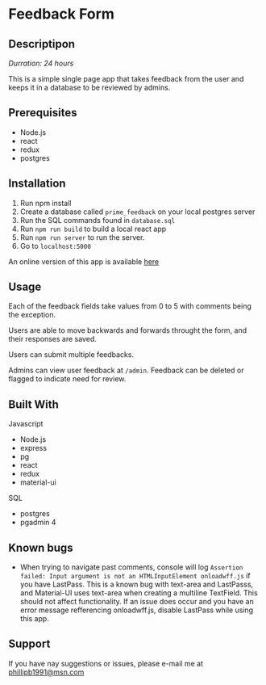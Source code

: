 # Feedback Form

## Descriptipon
_Durration: 24 hours_

This is a simple single page app that takes feedback from the user and keeps it in a database to be reviewed by admins.

## Prerequisites

* Node.js
* react
* redux
* postgres

## Installation

1. Run npm install
2. Create a database called `prime_feedback` on your local postgres server
3. Run the SQL commands found in `database.sql`
3. Run `npm run build` to build a local react app
4. Run `npm run server` to run the server.
5. Go to `localhost:5000` 

An online version of this app is available [here](https://safe-cove-90277.herokuapp.com/)

## Usage

Each of the feedback fields take values from 0 to 5 with comments being the exception.

Users are able to move backwards and forwards throught the form, and their responses are saved.

Users can submit multiple feedbacks.

Admins can view user feedback at `/admin`.  Feedback can be deleted or flagged to indicate need for review.

## Built With

Javascript
* Node.js
* express
* pg
* react
* redux
* material-ui

SQL
* postgres
* pgadmin 4

## Known bugs
* When trying to navigate past comments, console will log `Assertion failed: Input
argument is not an HTMLInputElement onloadwff.js` if you have LastPass.  This is
a known bug with text-area and LastPasss, and Material-UI uses text-area when 
creating a multiline TextField.  This should not affect functionality.  If an issue
does occur and you have an error message refferencing onloadwff.js, disable LastPass
while using this app.

## Support

If you have nay suggestions or issues, please e-mail me at phillipb1991@msn.com